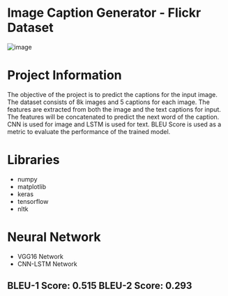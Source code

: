 # Image Caption Generator - Flickr Dataset
![image](https://github.com/user-attachments/assets/09332d48-41a7-422a-8eac-37d332c34452)
# Project Information
The objective of the project is to predict the captions for the input image. The dataset consists of 8k images and 5 captions for each image. The features are extracted from both the image and the text captions for input. The features will be concatenated to predict the next word of the caption. CNN is used for image and LSTM is used for text. BLEU Score is used as a metric to evaluate the performance of the trained model.
# Libraries
* numpy
* matplotlib
* keras
* tensorflow
* nltk
# Neural Network
* VGG16 Network
* CNN-LSTM Network
## BLEU-1 Score: 0.515 BLEU-2 Score: 0.293
